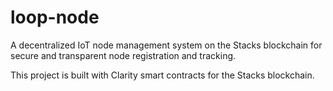 # loop-node

A decentralized IoT node management system on the Stacks blockchain for secure and transparent node registration and tracking.

This project is built with Clarity smart contracts for the Stacks blockchain.